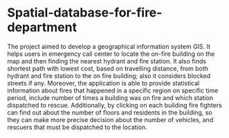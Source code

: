 # Spatial-database-for-fire-department
The project aimed to develop a geographical information system GIS. It helps users in emergency call center to locate the on-fire building on the map and then finding the nearest hydrant and fire station. It also finds shortest path with lowest cost, based on travelling distance, from both hydrant and fire station to the on fire building; also it considers blocked streets if any. Moreover, the application is able to provide statistical information about fires that happened in a specific region on specific time period, include number of times a building was on fire and which station dispatched to rescue. Additionally, by clicking on each building fire fighters can find out about the number of floors and residents in the building, so they can make more precise decision about the number of vehicles, and rescuers that must be dispatched to the location.
